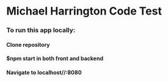 # Michael Harrington Code Test

### To run this app locally:  

#### Clone repository
#### $npm start in both front and backend
#### Navigate to localhost//:8080
